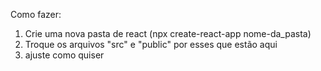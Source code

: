 Como fazer:
1) Crie uma nova pasta de react (npx create-react-app nome-da_pasta)
2) Troque os arquivos "src" e "public" por esses que estão aqui
3) ajuste como quiser
